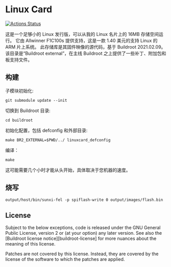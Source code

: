 # Linux Card

[![Actions Status](https://github.com/wang-zejun/linux_card/workflows/CI/badge.svg)](https://github.com/wang-zejun/linux_card/actions)

这是一个足够小的 Linux 发行版，可以从我的 Linux 名片上的 16MB 存储空间运行。
它由 Allwinner F1C100s 提供支持，这是一款 1.40 美元的支持 Linux 的 ARM 片上系统。
此存储库是其固件映像的源代码，基于 Buildroot 2021.02.09。
该目录是“Buildroot external”，在主线 Buildroot 之上提供了一些补丁、附加包和板支持文件。


## 构建

子模块初始化:

	git submodule update --init

切换到 Buildroot 目录:

	cd buildroot

初始化配置，包括 defconfig 和外部目录:

	make BR2_EXTERNAL=$PWD/../ linuxcard_defconfig
	
编译：

	make

这可能需要几个小时才能从头开始，具体取决于您机器的速度。
## 烧写

	output/host/bin/sunxi-fel -p spiflash-write 0 output/images/flash.bin

## License

Subject to the below exceptions, code is released under the GNU General Public License, version 2 or (at your option) any later version.
See also the [Buildroot license notice][buildroot-license] for more nuances about the meaning of this license.

Patches are not covered by this license. Instead, they are covered by the license of the software to which the patches are applied.


